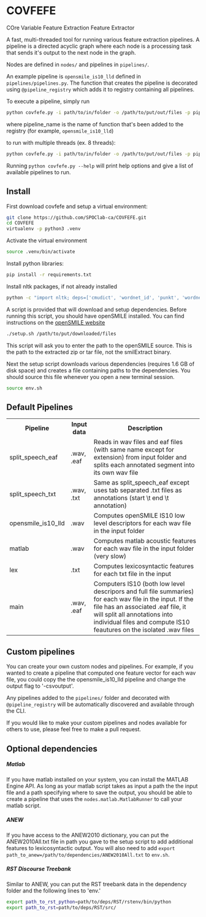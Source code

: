# COVFEFE
COre Variable Feature Extraction Feature Extractor

A fast, multi-threaded tool for running various feature extraction pipelines. A pipeline is a directed acyclic graph 
where each node is a processing task that sends it's output to the next node in the graph.

Nodes are defined in ```nodes/``` and pipelines in ```pipelines/```.

An example pipeline is ```opensmile_is10_lld``` defined in ```pipelines/pipelines.py```. The function that creates the pipeline 
is decorated using ```@pipeline_registry``` which adds it to registry containing all pipelines.

To execute a pipeline, simply run

```bash
python covfefe.py -i path/to/in/folder -o /path/to/put/out/files -p pipeline_name
```

where pipeline_name is the name of function that's been added to the registry (for example, ```opensmile_is10_lld```)

to run with multiple threads (ex. 8 threads):
```bash
python covfefe.py -i path/to/in/folder -o /path/to/put/out/files -p pipeline_name -n 8
```

Running ```python covfefe.py --help``` will print help options and give a list of available pipelines to run.

## Install
First download covfefe and setup a virtual environment:
```bash
git clone https://github.com/SPOClab-ca/COVFEFE.git
cd COVFEFE
virtualenv -p python3 .venv
```

Activate the virtual environment
```bash
source .venv/bin/activate
```

Install python libraries:
```bash
pip install -r requirements.txt
```

Install nltk packages, if not already installed
```bash
python -c "import nltk; deps=['cmudict', 'wordnet_id', 'punkt', 'wordnet']; [nltk.download(d) for d in deps];"
```


A script is provided that will download and setup dependencies. Before running this script, you should have openSMILE
installed. You can find instructions on the [openSMILE website](https://audeering.com/technology/opensmile/)
```bash
./setup.sh /path/to/put/downloaded/files
```
This script will ask you to enter the path to the openSMILE source. This is the path to the extracted zip or tar file, 
not the smilExtract binary. 

Next the setup script downloads various dependencies (requires 1.6 GB of disk space) and creates a file containing paths
to the dependencies. You should source this file whenever you open a new terminal session.
```bash
source env.sh
```

## Default Pipelines
<table>
    <tr>
        <th>Pipeline</th>
        <th>Input data</th>
        <th>Description</th>
    </tr>
    <tr>
        <td>split_speech_eaf</td>
        <td>.wav, .eaf</td>
        <td>Reads in wav files and eaf files (with same name except for extension) from input folder and 
        splits each annotated segment into its own wav file</td>
    </tr>
    <tr>
        <td>split_speech_txt</td>
        <td>.wav, .txt</td>
        <td>Same as split_speech_eaf except uses tab separated .txt files as annotations (start \t end \t annotation)</td>
    </tr>
    <tr>
        <td>opensmile_is10_lld</td>
        <td>.wav</td>
        <td>Computes openSMILE IS10 low level descriptors for each wav file in the input folder</td>
    </tr>
    <tr>
        <td>matlab</td>
        <td>.wav</td>
        <td>Computes matlab acoustic features for each wav file in the input folder (very slow)</td>
    </tr>
    <tr>
        <td>lex</td>
        <td>.txt</td>
        <td>Computes lexicosyntactic features for each txt file in the input</td>
    </tr>
    <tr>
        <td>main</td>
        <td>.wav, .eaf</td>
        <td>Computers IS10 (both low level descripors and full file summaries) for each wav file in the input. If the 
        file has an associated .eaf file, it will split all annotations into individual files and compute IS10 feautures 
        on the isolated .wav files</td>
    </tr>
</table>
 
## Custom pipelines
You can create your own custom nodes and pipelines. For example, if you wanted to create a pipeline that computed one
feature vector for each wav file, you could copy the the opensmile_is10_lld pipeline and change the output flag to 
'-csvoutput'. 

Any pipelines added to the `pipelines/` folder and decorated with `@pipeline_registry` will be automatically discovered
and available through the CLI.

If you would like to make your custom pipelines and nodes available for others to use, please feel free to make a pull request.

## Optional dependencies

##### Matlab
If you have matlab installed on your system, you can install the MATLAB Engine API. As long as your matlab script 
takes as input a path the the input file and a path specifying where to save the output, you should be able to create
a pipeline that uses the `nodes.matlab.MatlabRunner` to call your matlab script.

##### ANEW
If you have access to the ANEW2010 dictionary, you can put the ANEW2010All.txt file in path you gave to the setup script
to add additional features to lexicosyntactic output. You will also need to add
`export path_to_anew=/path/to/dependencies/ANEW2010All.txt` to `env.sh`.

##### RST Discourse Treebank
Similar to ANEW, you can put the RST treebank data in the dependency folder and the following lines to 'env.'
```bash
export path_to_rst_python=path/to/deps/RST/rstenv/bin/python
export path_to_rst=path/to/deps/RST/src/
```





